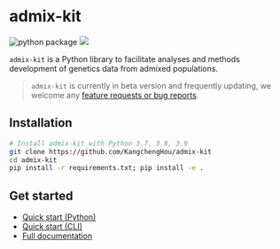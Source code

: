 # admix-kit
![python package](https://github.com/KangchengHou/admix-tools/actions/workflows/workflow.yml/badge.svg)
[![](https://img.shields.io/badge/docs-latest-blue.svg)](https://kangchenghou.github.io/admix-kit)

`admix-kit` is a Python library to facilitate analyses and methods development of genetics data from admixed populations.

> `admix-kit` is currently in beta version and frequently updating, we welcome any [feature requests or bug reports](https://github.com/KangchengHou/admix-kit/issues).   

## Installation
```bash
# Install admix-kit with Python 3.7, 3.8, 3.9
git clone https://github.com/KangchengHou/admix-kit
cd admix-kit
pip install -r requirements.txt; pip install -e .
```

## Get started
- [Quick start (Python)](https://kangchenghou.github.io/admix-kit/notebooks/quickstart.html)
- [Quick start (CLI)](https://kangchenghou.github.io/admix-kit/quickstart-cli.html)
- [Full documentation](https://kangchenghou.github.io/admix-kit/index.html)